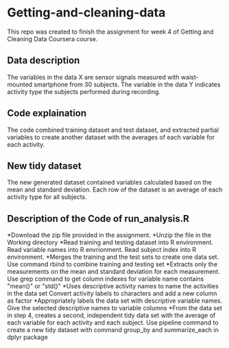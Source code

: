 # Getting-and-cleaning-data

This repo was created to finish the assignment for week 4 of Getting and Cleaning Data Coursera course.


## Data description

The variables in the data X are sensor signals measured with waist-mounted smartphone from 30 subjects. The variable in the data Y indicates activity type the subjects performed during recording.

## Code explaination

The code combined training dataset and test dataset, and extracted partial variables to create another dataset with the averages of each variable for each activity.

## New tidy dataset

The new generated dataset contained variables calculated based on the mean and standard deviation. Each row of the dataset is an average of each activity type for all subjects.

## Description of the Code of run_analysis.R

*Download the zip file provided in the assignment.
*Unzip the file in the Working directory
*Read training and testing dataset into R environment. Read variable names into R envrionment. Read subject index into R environment.
*Merges the training and the test sets to create one data set. Use command rbind to combine training and testing set
*Extracts only the measurements on the mean and standard deviation for each measurement. Use grep command to get column indexes for variable name contains "mean()" or "std()"
*Uses descriptive activity names to name the activities in the data set Convert activity labels to characters and add a new column as factor
*Appropriately labels the data set with descriptive variable names. Give the selected descriptive names to variable columns
*From the data set in step 4, creates a second, independent tidy data set with the average of each variable for each activity and each subject. Use pipeline command to create a new tidy dataset with command group_by and summarize_each in dplyr package